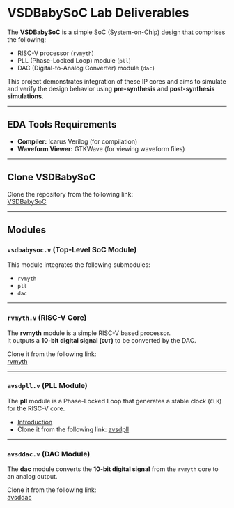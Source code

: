# VSDBabySoC Lab Deliverables

The **VSDBabySoC** is a simple SoC (System-on-Chip) design that comprises the following:

- RISC-V processor (`rvmyth`)
- PLL (Phase-Locked Loop) module (`pll`)
- DAC (Digital-to-Analog Converter) module (`dac`)

This project demonstrates integration of these IP cores and aims to simulate and verify the design behavior using **pre-synthesis** and **post-synthesis simulations**.

---

## EDA Tools Requirements
- **Compiler:** Icarus Verilog (for compilation)  
- **Waveform Viewer:** GTKWave (for viewing waveform files)

---

## Clone VSDBabySoC
Clone the repository from the following link:  
[VSDBabySoC](https://github.com/manili/VSDBabySoC.git)  

---

## Modules

### `vsdbabysoc.v` (Top-Level SoC Module)
This module integrates the following submodules:
- `rvmyth`
- `pll`
- `dac`

---

### `rvmyth.v` (RISC-V Core)
The **rvmyth** module is a simple RISC-V based processor.  
It outputs a **10-bit digital signal (`OUT`)** to be converted by the DAC.  

Clone it from the following link:  
[rvmyth](https://github.com/kunalg123/rvmyth/)

---

### `avsdpll.v` (PLL Module)
The **pll** module is a Phase-Locked Loop that generates a stable clock (`CLK`) for the RISC-V core.  

- [Introduction](https://github.com/ireneann713/PLL.git)  
- Clone it from the following link: [avsdpll](https://github.com/lakshmi-sathi/avsdpll_1v8.git)

---

### `avsddac.v` (DAC Module)
The **dac** module converts the **10-bit digital signal** from the `rvmyth` core to an analog output.  

Clone it from the following link:  
[avsddac](https://github.com/vsdip/rvmyth_avsddac_interface.git)
